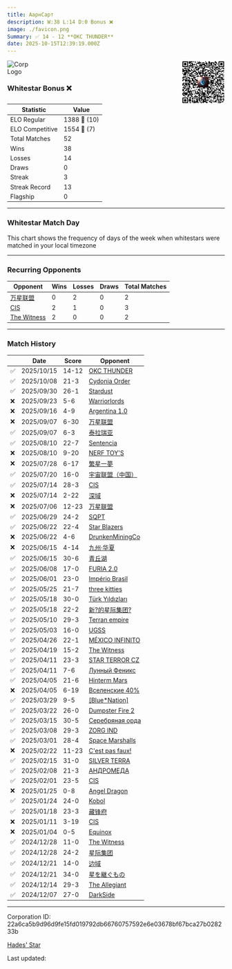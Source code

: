 ```yaml
---
title: ​АарнСарт
description: W:38 L:14 D:0 Bonus ❌ 
image: ./favicon.png
Summary: ✅ 14 - 12 **OKC THUNDER**
date: 2025-10-15T12:39:19.000Z
---
```

<head>
<link rel="icon" type="image/x-icon" href="./favicon.ico">
</head>
<img align="left" width="50" height="50" src="./favicon.ico" alt="Corp Logo"><img align="right" width="100" height="100" src="./qr.png" alt="QR Code">

```

```
<br>

### Whitestar Bonus ❌ 

| Statistic | Value |
| --- | --- |
| ELO Regular | 1388 🔺  (10)|
| ELO Competitive | 1554 🔺  (7)|
| Total Matches | 52 |
| Wins | 38 |
| Losses | 14 |
| Draws | 0 |
| Streak | 3 |
| Streak Record | 13 |
| Flagship | 0 |

---

### Whitestar Match Day

This chart shows the frequency of days of the week when whitestars were matched in your local timezone

<!-- Load Chart.js from jsDelivr CDN -->
<script src="https://cdn.jsdelivr.net/npm/chart.js@4.0.1"></script>

<!-- Create a canvas element where the chart will be rendered -->
<canvas id="myChart" width="400" height="200"></canvas>

<!-- JavaScript code to render the bar chart -->
<script>
    document.addEventListener("DOMContentLoaded", function() {
        // Ensure scanTime is an array; if empty, handle accordingly
        let timestamps = [1760099959,1759489710,1758797753,1758200086,1757576046,1756830625,1756820106,1754437430,1754429018,1753300881,1752620657,1752029946,1752025454,1751362586,1750755321,1750133275,1750119756,1749531354,1749529455,1748929481,1748328500,1747719084,1747119598,1747111185,1746417641,1745800933,1745206119,1744595503,1743980058,1743978256,1743421678,1743417771,1742806768,1742221340,1741610737,1740997431,1740391908,1739784874,1739155572,1738560933,1737966517,1737400230,1737324967,1736758167,1736200081,1735550949,1734945810,1734931090,1734393255,1734320838,1733739119,1733120725];

        const fontColor = 'rgba(64, 128, 160, 1)';

        // Function to convert Unix timestamps to day of the week (0=Sunday, 6=Saturday)
        function getDayOfWeek(timestamp) {
            return new Date(timestamp * 1000).getDay();
        }

        // Initialize an array to count occurrences for each day of the week
        let dayCounts = [0, 0, 0, 0, 0, 0, 0];

        // Populate the dayCounts array based on the scanTime data
        timestamps.forEach(ts => {
            let dayOfWeek = getDayOfWeek(ts);
            dayCounts[dayOfWeek]++;
        });

        // Chart.js configuration for the bar chart
        const data = {
            labels: ['Sunday', 'Monday', 'Tuesday', 'Wednesday', 'Thursday', 'Friday', 'Saturday'],
            datasets: [{
                data: dayCounts,
                backgroundColor: [
                    'rgba(0, 191, 255, 0.2)',   // Deep Sky Blue (Sunday)
                    'rgba(135, 206, 250, 0.2)', // Light Sky Blue (Monday)
                    'rgba(173, 216, 230, 0.2)', // Light Blue (Tuesday)
                    'rgba(214, 236, 243, 0.2)', // Custom light blue (Wednesday)
                    'rgba(173, 216, 230, 0.2)', // Light Blue (Thursday)
                    'rgba(135, 206, 250, 0.2)', // Light Sky Blue (Friday)
                    'rgba(0, 191, 255, 0.2)'    // Deep Sky Blue (Saturday)
                ],
                borderColor: [
                    'rgba(0, 191, 255, 1)',
                    'rgba(135, 206, 250, 1)',
                    'rgba(173, 216, 230, 1)',
                    'rgba(214, 236, 243, 1)',
                    'rgba(173, 216, 230, 1)',
                    'rgba(135, 206, 250, 1)',
                    'rgba(0, 191, 255, 1)'
                ],
                borderWidth: 1,
                minBarLength: 5
            }]
        };

        const config = {
            type: 'bar',
            data: data,
            options: {
                scales: {
                    y: {
                        beginAtZero: true,
                        ticks: {
                            stepSize: 1,
                            color: fontColor
                        },
                        grid: {
                            color: 'rgba(255, 255, 255, 0.2)'
                        }
                    },
                    x: {
                        ticks: {
                            color: fontColor
                        },
                        grid: {
                            display: false 
                        }
                    }
                },
                plugins: {
                    legend: {
                        display: false
                    }
                }
            }
        };

        // Render the chart
        const ctx = document.getElementById('myChart').getContext('2d');
        const myChart = new Chart(ctx, config);
    });
</script>
    
---
### Recurring Opponents

| Opponent | Wins | Losses | Draws | Total Matches |
| --- | --- | --- | --- | --- |
| [万星联盟](https://ws.tsl.rocks/corp/d026d8709834bc63f871c9bad372f834210c3efaa3826f53984199523d2ed9ed/) | 0 | 2 | 0 | 2 |
| [CIS](https://ws.tsl.rocks/corp/3efaab24560531ff257e73bfb281a7e9c0a9d591ac5aff55d05d35f2fb5e1d73/) | 2 | 1 | 0 | 3 |
| [The Witness](https://ws.tsl.rocks/corp/b7b956df82c516f3d2c025c8ce1a2c4932eab3de4a2f63b49184241db2b3075c/) | 2 | 0 | 0 | 2 |

---
### Match History

|  | Date | Score | Opponent |
| --- | --- | --- | --- |
| ✅ | 2025/10/15 | 14-12 | [OKC THUNDER](https://ws.tsl.rocks/corp/e0d10ea9212daec497d7fbfc5e33cb87a175d27e7024ea9da117385db5dbf3c2/) |
| ✅ | 2025/10/08 | 21-3 | [Cydonia Order](https://ws.tsl.rocks/corp/e55f58931b283e38b70e189f9bbc51563a76e2ae541f8b2b207444fb36d5ddf9/) |
| ✅ | 2025/09/30 | 26-1 | [Stardust](https://ws.tsl.rocks/corp/304ad360ced8ec5a0e12a9955f3dd8f8ac2476f48d98a379beda41221e5a1c1c/) |
| ❌ | 2025/09/23 | 5-6 | [Warriorlords](https://ws.tsl.rocks/corp/a78c29b9e1c9f793205ba10d796dcabc114ef43d86f0bd34a43a56dc6da768aa/) |
| ❌ | 2025/09/16 | 4-9 | [Argentina 1\.0](https://ws.tsl.rocks/corp/582e7dce954da49eb68cdf263806d5b8f37da4c81a6eef072e63102be0fa5449/) |
| ❌ | 2025/09/07 | 6-30 | [万星联盟](https://ws.tsl.rocks/corp/d026d8709834bc63f871c9bad372f834210c3efaa3826f53984199523d2ed9ed/) |
| ✅ | 2025/09/07 | 6-3 | [泰拉瑞亚](https://ws.tsl.rocks/corp/a5ca891aa2a7441fd3106ee6f2745eecd8e3573d5f10eab62da06e82a22b1e3a/) |
| ✅ | 2025/08/10 | 22-7 | [Sentencia](https://ws.tsl.rocks/corp/288393568f19d6bd87e5e3e20f7fd1d458526d8beb052622b4f5572d7959cf7b/) |
| ❌ | 2025/08/10 | 9-20 | [NERF TOY'S](https://ws.tsl.rocks/corp/34838966e1d5c2467f7985cafe5dd5c420c5ac919621da59c90867f11d1162d0/) |
| ❌ | 2025/07/28 | 6-17 | [繁星一夢](https://ws.tsl.rocks/corp/aa5c727d4c474affdae1b8a4ceaa1a4d1749c24368741cfaf77e72e2bef86764/) |
| ✅ | 2025/07/20 | 16-0 | [宇宙联盟（中国）](https://ws.tsl.rocks/corp/f65e4271e098ff050b7e566effe810ba1757388a6eecf4b818ed6c3502743dec/) |
| ✅ | 2025/07/14 | 28-3 | [CIS](https://ws.tsl.rocks/corp/3efaab24560531ff257e73bfb281a7e9c0a9d591ac5aff55d05d35f2fb5e1d73/) |
| ❌ | 2025/07/14 | 2-22 | [深域](https://ws.tsl.rocks/corp/eecda71374dad3401a154cda170518bbf578f7124c194849a529405246335626/) |
| ❌ | 2025/07/06 | 12-23 | [万星联盟](https://ws.tsl.rocks/corp/d026d8709834bc63f871c9bad372f834210c3efaa3826f53984199523d2ed9ed/) |
| ✅ | 2025/06/29 | 24-2 | [SQPT](https://ws.tsl.rocks/corp/eabbab0640b8da02ae167f315cf981b2a200e5444eb134a06747d8a84fa10805/) |
| ✅ | 2025/06/22 | 22-4 | [Star Blazers](https://ws.tsl.rocks/corp/f179acb7b919d9d3185f1fcd66bb17d5e257feab5039bcbf6efb5c8cd6f5c057/) |
| ❌ | 2025/06/22 | 4-6 | [DrunkenMiningCo](https://ws.tsl.rocks/corp/1a156e07acaab026bac031e9dcd275d128fa8c26bca53b12a6f16046075c5536/) |
| ❌ | 2025/06/15 | 4-14 | [九州·华夏](https://ws.tsl.rocks/corp/b9cbe11f1e67c4fe116f0b88f6a09cd820c689366a96b35d8393a6ef34b8558f/) |
| ✅ | 2025/06/15 | 30-6 | [青丘湖](https://ws.tsl.rocks/corp/c2d4ace95bc720bbe241ecac77e9a33d3961c881d62fa45e81690b9836a65658/) |
| ✅ | 2025/06/08 | 17-0 | [FURIA 2\.0](https://ws.tsl.rocks/corp/9c52bc79384398f4052be65dc0f7ee091ac2d3cf14488efd1f4e3310b1f12574/) |
| ✅ | 2025/06/01 | 23-0 | [Império Brasil](https://ws.tsl.rocks/corp/c3f9eea369e51d3ddb7e0cb2e5304ff71da83de8c3ae14dea829db7c5c301166/) |
| ✅ | 2025/05/25 | 21-7 | [three kitties](https://ws.tsl.rocks/corp/04ae72b5736fbdc80a2fe9e4c2baaad3258a1e0ef0acc8122295fb64d6b3d292/) |
| ✅ | 2025/05/18 | 30-0 | [Türk Yıldızları](https://ws.tsl.rocks/corp/901147b3fe4ec963eae03573b8213b490796bf22e3d9ba20d61af7c444690cac/) |
| ✅ | 2025/05/18 | 22-2 | [新?的星际集团?](https://ws.tsl.rocks/corp/22bf8dd694333c9c627c373b02fed1704094cf10e94618c1f79feaef53183e7e/) |
| ✅ | 2025/05/10 | 29-3 | [Terran empire](https://ws.tsl.rocks/corp/ca5552c1a800772ddb6671c92cdaed340e0dcac55d22809ed72c1ead2a701c2d/) |
| ✅ | 2025/05/03 | 16-0 | [UGSS](https://ws.tsl.rocks/corp/06eb95447520936bc87ea4f7c64539563c77a74948291fc7a65b190f2752b4c7/) |
| ✅ | 2025/04/26 | 22-1 | [MÉXICO INFINITO](https://ws.tsl.rocks/corp/a9fbdd48477b87a054dbd804eef12ae08bc6e02798cd8990b08c4a9803d8f9d8/) |
| ✅ | 2025/04/19 | 15-2 | [The Witness](https://ws.tsl.rocks/corp/b7b956df82c516f3d2c025c8ce1a2c4932eab3de4a2f63b49184241db2b3075c/) |
| ✅ | 2025/04/11 | 23-3 | [STAR TERROR CZ](https://ws.tsl.rocks/corp/f9c3b5fe54cb33985284a6fe5351ab51fb691af909a2172570ee549050a93af2/) |
| ✅ | 2025/04/11 | 7-6 | [Лунный Феникс](https://ws.tsl.rocks/corp/457b7f76314e0ee24752aaf2396afac9027cfbdcca2a9863add962250ccbf389/) |
| ✅ | 2025/04/05 | 21-6 | [Hinterm Mars](https://ws.tsl.rocks/corp/a49fb97adf99c630611e791c8da7d8d9a198689fda80881a5e00e4b69b564bf7/) |
| ❌ | 2025/04/05 | 6-19 | [Вселенские 40%](https://ws.tsl.rocks/corp/963d73346ebb929607f54404f481ac2273b4f483915b93144d0757b066a1fd99/) |
| ✅ | 2025/03/29 | 9-5 | [\[Blue\*Nation\]](https://ws.tsl.rocks/corp/38cd283c7bb8ee0390f5624e49a3465b1d4a8c789cc2d501f38918a16f6140e2/) |
| ✅ | 2025/03/22 | 26-0 | [Dumpster Fire 2](https://ws.tsl.rocks/corp/37d473dec00d4d68e29963e3b423670aac735e7c1f256276e6c2e7d62180b0f8/) |
| ✅ | 2025/03/15 | 30-5 | [Серебряная орда](https://ws.tsl.rocks/corp/8d4aad97eccabbf26608245f090064005878474e1712d6b08f7328df6075450d/) |
| ✅ | 2025/03/08 | 29-3 | [ZORG IND](https://ws.tsl.rocks/corp/61902ac82b4e5d8b9740d8f783424bbf4f0c804602e644fcb3d6e0447457776f/) |
| ✅ | 2025/03/01 | 28-4 | [Space Marshalls](https://ws.tsl.rocks/corp/6a41cc36abf3a28a1c26bc22843f1892d6938e8eb1e8f8a10fd9e6e964e06c2c/) |
| ❌ | 2025/02/22 | 11-23 | [C'est pas faux\!](https://ws.tsl.rocks/corp/fa08ee3e0496d13b55f0058cc61560c3e8e5b91628ee583c9eca31ef10c7749b/) |
| ✅ | 2025/02/15 | 31-0 | [SILVER TERRA](https://ws.tsl.rocks/corp/60e0173f2a13dc7ad21bb11315df4bdc5f9bf97737ba3b89c0d035621fc2766f/) |
| ✅ | 2025/02/08 | 21-3 | [АНДРОМЕДА](https://ws.tsl.rocks/corp/1e4e3bc5f21c0b6cd362f404b88f09e18e26a8c0134a31015d6d7577a7230dc9/) |
| ✅ | 2025/02/01 | 23-5 | [CIS](https://ws.tsl.rocks/corp/3efaab24560531ff257e73bfb281a7e9c0a9d591ac5aff55d05d35f2fb5e1d73/) |
| ❌ | 2025/01/25 | 0-8 | [Angel Dragon](https://ws.tsl.rocks/corp/2f2e44c159dc8f4e15e2dabda533d9db8697d2c6c06735d926d180b3aa056dcf/) |
| ✅ | 2025/01/24 | 24-0 | [Kobol](https://ws.tsl.rocks/corp/cddf348d817603361afcf0dff01448937863b586e921963a8085f059a14b945a/) |
| ✅ | 2025/01/18 | 23-3 | [藏锋府](https://ws.tsl.rocks/corp/8a6ebb9fc9c600eaff20a0c3412ffe6587128f871fcf51982046843ff4e7acc4/) |
| ❌ | 2025/01/11 | 3-19 | [CIS](https://ws.tsl.rocks/corp/3efaab24560531ff257e73bfb281a7e9c0a9d591ac5aff55d05d35f2fb5e1d73/) |
| ❌ | 2025/01/04 | 0-5 | [Equinox](https://ws.tsl.rocks/corp/d6f4702c0a85549d019474868a68ecc1a6c546d73fa31f9336ee639a906ff0fe/) |
| ✅ | 2024/12/28 | 11-0 | [The Witness](https://ws.tsl.rocks/corp/b7b956df82c516f3d2c025c8ce1a2c4932eab3de4a2f63b49184241db2b3075c/) |
| ✅ | 2024/12/28 | 24-2 | [星际集团](https://ws.tsl.rocks/corp/67927cef3b9a4d68a6d2c19566471f1b50b33eb4591df40d9631d6b6759db55c/) |
| ✅ | 2024/12/21 | 14-0 | [边域](https://ws.tsl.rocks/corp/b982530486b86a4944af4474183f3fa6aca9db7a2a4195c018930f68d6ede865/) |
| ✅ | 2024/12/21 | 34-0 | [星を継ぐもの](https://ws.tsl.rocks/corp/107aa372f22d23bb567b3a7fefd3442d93a2984204d7189bbb0fed1ee976ede2/) |
| ✅ | 2024/12/14 | 29-3 | [The Allegiant](https://ws.tsl.rocks/corp/1c4cfbcf7902769aff100297d9174153f4c0528ed07918ba494f763a1315ffc6/) |
| ✅ | 2024/12/07 | 27-0 | [DarkSide](https://ws.tsl.rocks/corp/a05d1feeae198a1f2ef98606bf83fdfa2254f2ac62f3db20cd5b09449257b8cd/) |

---
Corporation ID: 22a6ca5b9d96d9fe15fd019792db66760757592e6e03678bf67bca27b028233b

[Hades' Star](https://www.hadesstar.com)
<script src="/assets/localtime.js"></script>
<div>
  Last updated: <span class="last-updated-date" data-unix-time="1760531959"></span>
</div>